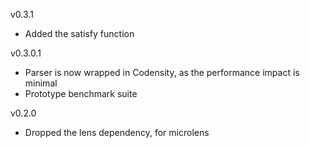 v0.3.1

 * Added the satisfy function

v0.3.0.1

 * Parser is now wrapped in Codensity, as the performance impact is minimal
 * Prototype benchmark suite

v0.2.0

 * Dropped the lens dependency, for microlens
